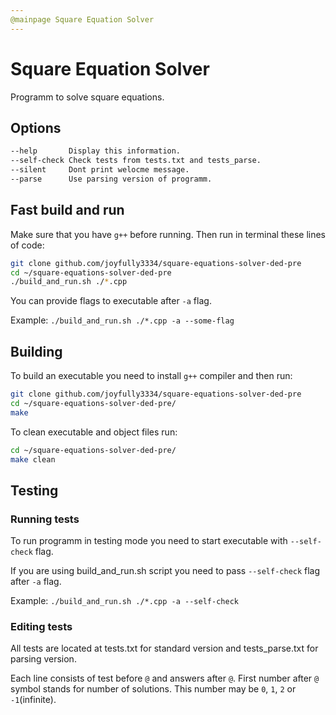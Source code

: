 ```yaml
---
@mainpage Square Equation Solver
---
```

# Square Equation Solver

Programm to solve square equations.

## Options

```bash
--help       Display this information.
--self-check Check tests from tests.txt and tests_parse.
--silent     Dont print welocme message.
--parse      Use parsing version of programm.
```

## Fast build and run

Make sure that you have `g++` before running.
Then run in terminal these lines of code:

```bash
git clone github.com/joyfully3334/square-equations-solver-ded-pre
cd ~/square-equations-solver-ded-pre
./build_and_run.sh ./*.cpp
```

You can provide flags to executable after `-a` flag.

Example: `./build_and_run.sh ./*.cpp -a --some-flag`

## Building

To build an executable you need to install `g++` compiler and then run:

```bash
git clone github.com/joyfully3334/square-equations-solver-ded-pre
cd ~/square-equations-solver-ded-pre/
make
```

To clean executable and object files run:

```bash
cd ~/square-equations-solver-ded-pre/
make clean
```

## Testing

### Running tests

To run programm in testing mode you need to
start executable with `--self-check` flag.

If you are using build_and_run.sh script you need
to pass `--self-check` flag after `-a` flag.

Example: `./build_and_run.sh ./*.cpp -a --self-check`

### Editing tests

All tests are located at tests.txt for standard version
and tests_parse.txt for parsing version.

Each line consists of test before `@` and answers after `@`.
First number after `@` symbol stands for number of solutions.
This number may be `0`, `1`, `2` or `-1`(infinite).
